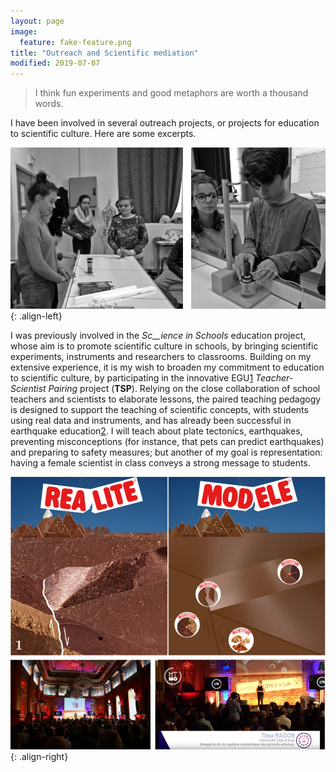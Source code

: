 ```yaml
---
layout: page
image:
  feature: fake-feature.png
title: "Outreach and Scientific mediation"
modified: 2019-07-07
---
```


> I think fun experiments and good metaphors are worth a thousand words.
 
I have been involved in several outreach projects, or projects for education to scientific culture. Here are some excerpts.


![image-left](seismoalecole.png){: .align-left}

I was previously involved in the _Sc__ience_ _in Schools_  education project, whose aim is to promote scientific culture in schools, by bringing scientific experiments, instruments and researchers to classrooms. Building on my extensive experience, it is my wish to broaden my commitment to education to scientific culture, by participating in the innovative EGU[1](#sdfootnote1sym) _Teacher-Scientist Pairing_ project (**TSP**). Relying on the close collaboration of school teachers and scientists to elaborate lessons, the paired teaching pedagogy is designed to support the teaching of scientific concepts, with students using real data and instruments, and has already been successful in earthquake education[2](#sdfootnote2sym). I will teach about plate tectonics, earthquakes, preventing misconceptions (for instance, that pets can predict earthquakes) and preparing to safety measures; but another of my goal is representation: having a female scientist  in class conveys a strong message to students.

![image-right](mt180.png){: .align-right}


